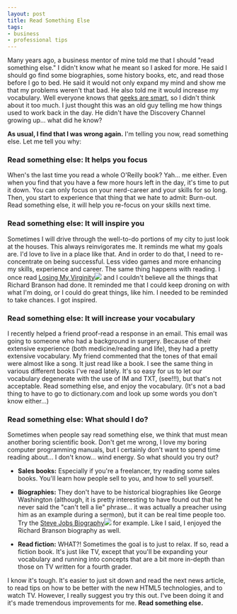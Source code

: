 ```yaml
---
layout: post
title: Read Something Else
tags:
- business
- professional tips
---
```

Many years ago, a business mentor of mine told me that I should "read something else."  I didn't know what he meant so I asked for more.  He said I should go find some biographies, some history books, etc, and read those before I go to bed.  He said it would not only expand my mind and show me that my problems weren't that bad.  He also told me it would increase my vocabulary.  Well everyone knows that [geeks are smart](http://www.mediadump.com/hosted-id202-real-reasons-why-geeks-make-the-best-lovers.html), so I didn't think about it too much.  I just thought this was an old guy telling me how things used to work back in the day.  He didn't have the Discovery Channel growing up... what did he know?

**As usual, I find that I was wrong again.**  I'm telling you now, read something else.  Let me tell you why:

### Read something else: It helps you focus

When's the last time you read a whole O'Reilly book?  Yah... me either.  Even when you find that you have a few more hours left in the day, it's time to put it down.  You can only focus on your nerd-career and your skills for so long.  Then, you start to experience that thing that we hate to admit: Burn-out.  Read something else, it will help you re-focus on your skills next time.

### Read something else: It will inspire you

Sometimes I will drive through the well-to-do portions of my city to just look at the houses.  This always reinvigorates me.  It reminds me what my goals are.  I'd love to live in a place like that.  And in order to do that, I need to re-concentrate on being successful.  Less video games and more enhancing my skills, experience and career.  The same thing happens with reading.  I once read [Losing My Virginity](http://www.amazon.com/gp/product/0812932293/ref=as_li_ss_tl?ie=UTF8&tag=aarsar-20&linkCode=as2&camp=217145&creative=399369&creativeASIN=0812932293)![](http://www.assoc-amazon.com/e/ir?t=aarsar-20&l=as2&o=1&a=0812932293&camp=217145&creative=399369) and I couldn't believe all the things that Richard Branson had done.  It reminded me that I could keep droning on with what I'm doing, or I could do great things, like him. I needed to be reminded to take chances. I got inspired.

### Read something else: It will increase your vocabulary

I recently helped a friend proof-read a response in an email.  This email was going to someone who had a background in surgery.  Because of their extensive experience (both medicine/reading and life), they had a pretty extensive vocabulary.  My friend commented that the tones of that email were almost like a song. It just read like a book.  I see the same thing in various different books I've read lately. It's so easy for us to let our vocabulary degenerate with the use of IM and TXT, (see!!!), but that's not acceptable.  Read something else, and enjoy the vocabulary.  (It's not a bad thing to have to go to dictionary.com and look up some words you don't know either...)

### Read something else: What should I do?

Sometimes when people say read something else, we think that must mean another boring scientific book.  Don't get me wrong, I love my boring computer programming manuals, but I certainly don't want to spend time reading about... I don't know... wind energy.  So what should you try out?

  * **Sales books:** Especially if you're a freelancer, try reading some sales books.  You'll learn how people sell to you, and how to sell yourself.

  * **Biographies:** They don't have to be historical biographies like George Washington (although, it is pretty interesting to have found out that he never said the "can't tell a lie" phrase... it was actually a preacher using him as an example during a sermon), but it can be real time people too.  Try the [Steve Jobs Biography](http://www.amazon.com/gp/entity/Walter-Isaacson/B000APFLB8?ie=UTF8&ref_=sr_ntt_srch_lnk_1&qid=1322420160&sr=8-1&ie=UTF8&tag=aarsar-20&linkCode=ur2&camp=1789&creative=390957)![](https://www.assoc-amazon.com/e/ir?t=aarsar-20&l=ur2&o=1) for example.  Like I said, I enjoyed the Richard Branson biography as well.

  * **Read fiction:** WHAT?!  Sometimes the goal is to just to relax.  If so, read a fiction book.  It's just like TV, except that you'll be expanding your vocabulary and running into concepts that are a bit more in-depth than those on TV written for a fourth grader.

I know it's tough.  It's easier to just sit down and read the next news article, to read tips on how to be better with the new HTML5 technologies, and to watch TV.  However, I really suggest you try this out.  I've been doing it and it's made tremendous improvements for me.  **Read something else.**
